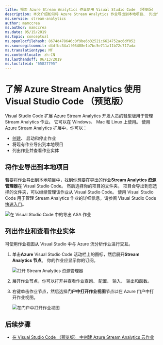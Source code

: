 ```yaml
---
title: 探索 Azure Stream Analytics 作业使用 Visual Studio Code （预览版）
description: 本文介绍如何将 Azure Stream Analytics 作业导出到本地项目、 列出作业和作业视图的实体。
ms.service: stream-analytics
author: mamccrea
ms.author: mamccrea
ms.date: 05/15/2019
ms.topic: conceptual
ms.openlocfilehash: 8674d478646c8f9be6b32521c6624752ac6df052
ms.sourcegitcommit: d4dfbc34a1f03488e1b7bc5e711a11b72c717ada
ms.translationtype: MT
ms.contentlocale: zh-CN
ms.lasthandoff: 06/13/2019
ms.locfileid: "65827795"
---
```

# <a name="explore-azure-stream-analytics-with-visual-studio-code-preview"></a>了解 Azure Stream Analytics 使用 Visual Studio Code （预览版）

Visual Studio Code 扩展 Azure Stream Analytics 开发人员的轻型版用于管理 Stream Analytics 作业。 它可以在 Windows、 Mac 和 Linux 上使用。 使用 Azure Stream Analytics 扩展中，你可以：

- [创建](quick-create-vs-code.md)、 启动和停止作业
- 将现有作业导出到本地项目
- 列出作业并查看作业实体

## <a name="export-a-job-to-a-local-project"></a>将作业导出到本地项目

若要将作业导出到本地项目中，找到你想要在导出的作业**Stream Analytics 资源管理器**在 Visual Studio Code。 然后选择你的项目的文件夹。 项目会导出到您选择的文件夹，可以继续管理该作业从 Visual Studio Code。 使用 Visual Studio Code 用于管理 Stream Analytics 作业的详细信息，请参阅 Visual Studio Code[快速入门](quick-create-vs-code.md)。

![在 Visual Studio Code 中的导出 ASA 作业](./media/vscode-explore-jobs/export-job.png)

## <a name="list-job-and-view-job-entities"></a>列出作业和查看作业实体

可使用作业视图从 Visual Studio 中与 Azure 流分析作业进行交互。


1. 单击**Azure** Visual Studio Code 活动栏上的图标，然后展开**Stream Analytics 节点**。 你的作业应显示你的订阅。

   ![打开 Stream Analytics 资源管理器](./media/vscode-explore-jobs/open-explorer.png)

2. 展开作业节点，你可以打开并查看作业查询、 配置、 输入、 输出和函数。 

3. 右键单击作业节点，然后选择**门户中打开作业视图**节点以在 Azure 门户中打开作业视图。

   ![在门户中打开作业视图](./media/vscode-explore-jobs/open-job-view.png)

## <a name="next-steps"></a>后续步骤

* [在 Visual Studio Code （预览版） 中创建 Azure Stream Analytics 云作业](quick-create-vs-code.md)
